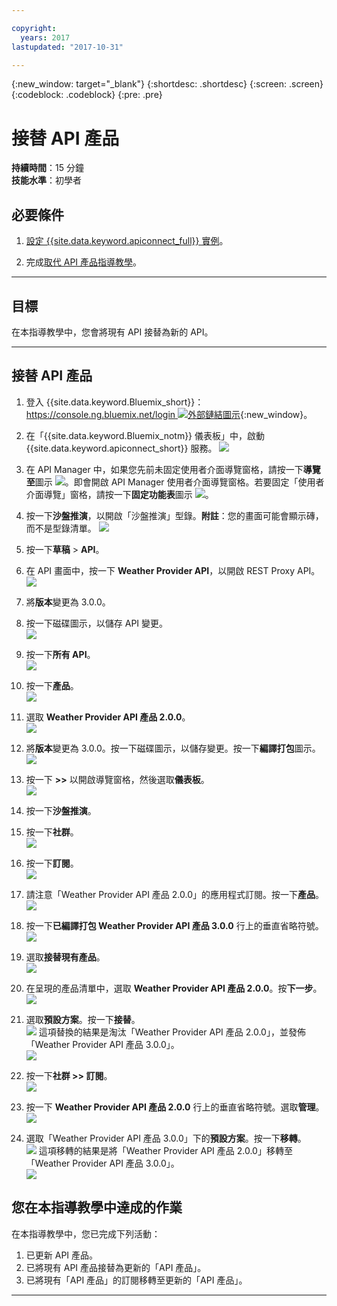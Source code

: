 ```yaml
---

copyright:
  years: 2017
lastupdated: "2017-10-31"

---
```


{:new_window: target="_blank"}
{:shortdesc: .shortdesc}
{:screen: .screen}
{:codeblock: .codeblock}
{:pre: .pre}

# 接替 API 產品
**持續時間**：15 分鐘  
**技能水準**：初學者  

## 必要條件

1. [設定 {{site.data.keyword.apiconnect_full}} 實例](tut_prereq_set_up_apic_instance.html)。

2. 完成[取代 API 產品指導教學](tut_manage_replace.html)。

---
## 目標
在本指導教學中，您會將現有 API 接替為新的 API。

---
## 接替 API 產品
1. 登入 {{site.data.keyword.Bluemix_short}}：[https://console.ng.bluemix.net/login ![外部鏈結圖示](../../../icons/launch-glyph.svg "外部鏈結圖示")](https://console.ng.bluemix.net/login){:new_window}。

2. 在「{{site.data.keyword.Bluemix_notm}} 儀表板」中，啟動 {{site.data.keyword.apiconnect_short}} 服務。
![](images/Bluemix.png)

3. 在 API Manager 中，如果您先前未固定使用者介面導覽窗格，請按一下**導覽至**圖示 ![](images/navigate-to.png)。即會開啟 API Manager 使用者介面導覽窗格。若要固定「使用者介面導覽」窗格，請按一下**固定功能表**圖示 ![](images/pinned.png)。

4. 按一下**沙盤推演**，以開啟「沙盤推演」型錄。**附註**：您的畫面可能會顯示磚，而不是型錄清單。
![](images/del-sandbox-list.png)

4. 按一下**草稿** > **API**。

5. 在 API 畫面中，按一下 **Weather Provider API**，以開啟 REST Proxy API。  
![](images/rep-api-list.png)

6. 將**版本**變更為 3.0.0。

7. 按一下磁碟圖示，以儲存 API 變更。  
![](images/sup-change-version.png)

8. 按一下**所有 API**。  
![](images/rep-all-apis.png)

9. 按一下**產品**。  
![](images/sup-prods.png)

10.	選取 **Weather Provider API 產品 2.0.0**。  
![](images/sup-draft-prod-list.png)

11.	將**版本**變更為 3.0.0。按一下磁碟圖示，以儲存變更。按一下**編譯打包**圖示。  
![](images/sup-change-prod-vers-3.png)

12.	按一下 **>>** 以開啟導覽窗格，然後選取**儀表板**。  
![](images/rep-dashboard.png)

13.	按一下**沙盤推演**。

14.	按一下**社群**。  
![](images/sup-sand-dash.png)

15.	按一下**訂閱**。  
![](images/sup-comm-orgs.png)

16.	請注意「Weather Provider API 產品 2.0.0」的應用程式訂閱。按一下**產品**。
![](images/sup-scriptions-200.png)  

17.	按一下**已編譯打包 Weather Provider API 產品 3.0.0** 行上的垂直省略符號。  
![](images/sup-stage-prod-3.png)

18.	選取**接替現有產品**。  
![](images/sup-super-prod.png)

19.	在呈現的產品清單中，選取 **Weather Provider API 產品 2.0.0**。按**下一步**。  
![](images/sup-super-dialog-1.png)

20.	選取**預設方案**。按一下**接替**。  
![](images/sup-super-dialog-2.png)
    這項替換的結果是淘汰「Weather Provider API 產品 2.0.0」，並發佈「Weather Provider API 產品 3.0.0」。  
![](images/sup-dash-prods-3.png) 
 
21.	按一下**社群 >> 訂閱**。  
![](images/sup-scriptions-200.png)
 
22.	按一下 **Weather Provider API 產品 2.0.0** 行上的垂直省略符號。選取**管理**。  
![](images/sup-dots-manage.png) 

23.	選取「Weather Provider API 產品 3.0.0」下的**預設方案**。按一下**移轉**。  
![](images/sup-migrate-dialog.png)
    這項移轉的結果是將「Weather Provider API 產品 2.0.0」移轉至「Weather Provider API 產品 3.0.0」。  
![](images/sup-migrated.png) 
 

 
## 您在本指導教學中達成的作業
在本指導教學中，您已完成下列活動：

1. 已更新 API 產品。
2. 已將現有 API 產品接替為更新的「API 產品」。
3. 已將現有「API 產品」的訂閱移轉至更新的「API 產品」。

---












